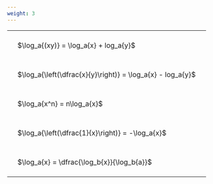 ```yaml
---
weight: 3
---
```


<style type="text/css">
#T_9b432 th.col_heading {
  text-align: left;
  font-size: 1em;
}
#T_9b432 td {
  text-align: left;
  font-size: 1em;
  padding: 1.5em;
}
</style>
<table id="T_9b432">
  <thead>
  </thead>
  <tbody>
    <tr>
      <td id="T_9b432_row0_col0" class="data row0 col0" >$\log_a{(xy)} = \log_a{x} + log_a{y}$</td>
    </tr>
    <tr>
      <td id="T_9b432_row1_col0" class="data row1 col0" >$\log_a{\left(\dfrac{x}{y}\right)} = \log_a{x} - log_a{y}$</td>
    </tr>
    <tr>
      <td id="T_9b432_row2_col0" class="data row2 col0" >$\log_a{x^n} = n\log_a{x}$</td>
    </tr>
    <tr>
      <td id="T_9b432_row3_col0" class="data row3 col0" >$\log_a{\left(\dfrac{1}{x}\right)} = -\log_a{x}$</td>
    </tr>
    <tr>
      <td id="T_9b432_row4_col0" class="data row4 col0" >$\log_a{x} = \dfrac{\log_b{x}}{\log_b{a}}$</td>
    </tr>
  </tbody>
</table>
